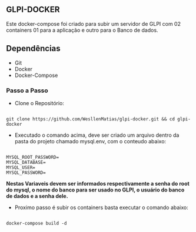 ## GLPI-DOCKER


Este docker-compose foi criado para subir um servidor de GLPI com 02 containers 01 para a aplicação e outro para o Banco de dados.

## Dependências

- Git
- Docker
- Docker-Compose


### Passo a Passo

- Clone o Repositório:

```shellscript

git clone https://github.com/WesllenMatias/glpi-docker.git && cd glpi-docker

```

- Executado o comando acima, deve ser criado um arquivo dentro da pasta do projeto chamado mysql.env, com o conteudo abaixo:

```shellscript

MYSQL_ROOT_PASSWORD=
MYSQL_DATABASE=
MYSQL_USER=
MYSQL_PASSWORD=

```
__Nestas Variaveis devem ser informados respectivamente a senha do root do mysql, o nome do banco para ser usado no GLPI, o usuário do banco de dados e a senha dele.__

- Proximo passo é subir os containers basta executar o comando abaixo:

```docker

docker-compose build -d

```

